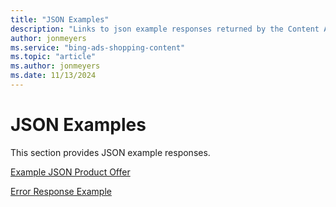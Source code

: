 ```yaml
---
title: "JSON Examples"
description: "Links to json example responses returned by the Content API."
author: jonmeyers
ms.service: "bing-ads-shopping-content"
ms.topic: "article"
ms.author: jonmeyers
ms.date: 11/13/2024
---
```

# JSON Examples
This section provides JSON example responses.

[Example JSON Product Offer](../shopping-content/example-json-product-offer.md)

[Error Response Example](../shopping-content/error-response-example.md)
